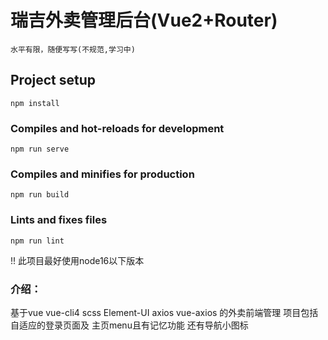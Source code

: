 # 瑞吉外卖管理后台(Vue2+Router)
``水平有限，随便写写(不规范,学习中)``
## Project setup
```
npm install
```

### Compiles and hot-reloads for development
```
npm run serve
```

### Compiles and minifies for production
```
npm run build
```

### Lints and fixes files
```
npm run lint
```

!!   此项目最好使用node16以下版本
### 介绍：
基于vue vue-cli4 scss Element-UI axios vue-axios 的外卖前端管理
项目包括自适应的登录页面及 主页menu且有记忆功能 还有导航小图标
